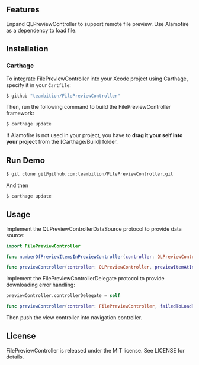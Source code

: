 ## Features
Enpand QLPreviewController to support remote file preview. Use Alamofire as a dependency to load file. 

## Installation

### Carthage
To integrate FilePreviewController into your Xcode project using Carthage, specify it in your `Cartfile`:

``` bash
$ github "teambition/FilePreviewController"
```

Then, run the following command to build the FilePreviewController framework:

``` bash
$ carthage update
```

If Alamofire is not used in your project, you have to **drag it your self into your project** from the [Carthage/Build] folder.

## Run Demo

``` bash
$ git clone git@github.com:teambition/FilePreviewController.git
```
And then

``` bash
$ carthage update
```

## Usage
Implement the QLPreviewControllerDataSource protocol to provide data source:

``` swift
import FilePreviewController

func numberOfPreviewItemsInPreviewController(controller: QLPreviewController) -> Int

func previewController(controller: QLPreviewController, previewItemAtIndex index: Int) -> QLPreviewItem
```

Implement the FilePreviewControllerDelegate protocol to provide downloading error handling:

``` swift
previewController.controllerDelegate = self

func previewController(controller: FilePreviewController, failedToLoadRemotePreviewItem item: QLPreviewItem, error: NSError)

```

Then push the view controller into navigation controller.

## License
FilePreviewController is released under the MIT license. See LICENSE for details.

